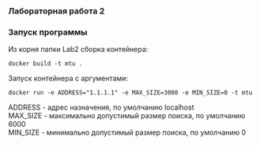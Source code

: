 ### Лабораторная работа 2

### Запуск программы

Из корня папки Lab2 сборка контейнера:

```
docker build -t mtu .
```

Запуск контейнера с аргументами:

```
docker run -e ADDRESS="1.1.1.1" -e MAX_SIZE=3000 -e MIN_SIZE=0 -t mtu
```

ADDRESS - адрес назначения, по умолчанию localhost  
MAX_SIZE - максимально допустимый размер поиска, по умолчанию 6000  
MIN_SIZE - минимально допустимый размер поиска, по умолчанию 0  